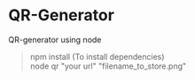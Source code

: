 # QR-Generator
QR-generator using node
> npm install (To install dependencies)  
> node qr "your url" "filename_to_store.png"
